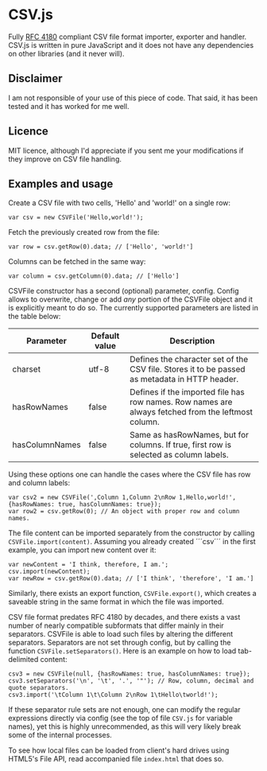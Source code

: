 CSV.js
======

Fully [RFC 4180](http://www.ietf.org/rfc/rfc4180.txt) compliant CSV file format importer, exporter and handler.
CSV.js is written in pure JavaScript and it does not have any dependencies on other libraries (and it never will).

Disclaimer
----------

I am not responsible of your use of this piece of code. That said, it has been tested and it has worked for me well.

Licence
-------

MIT licence, although I'd appreciate if you sent me your modifications if they improve on CSV file
handling.

Examples and usage
------------------
Create a CSV file with two cells, 'Hello' and 'world!' on a single row:

	var csv = new CSVFile('Hello,world!');

Fetch the previously created row from the file:

	var row = csv.getRow(0).data; // ['Hello', 'world!']

Columns can be fetched in the same way:

	var column = csv.getColumn(0).data; // ['Hello']

CSVFile constructor has a second (optional) parameter, config. Config allows to overwrite, change or add _any_ portion
of the CSVFile object and it is explicitly meant to do so. The currently supported parameters are listed in the table
below:

| Parameter      | Default value | Description                                                                                        |
|----------------|---------------|----------------------------------------------------------------------------------------------------|
| charset        | utf-8         | Defines the character set of  the CSV file. Stores it to be passed as metadata in HTTP header.     |
| hasRowNames    | false         | Defines if the imported file has row names. Row names are always fetched from the leftmost column. |
| hasColumnNames | false         | Same as hasRowNames, but for columns. If true, first row is selected as column labels.             |

Using these options one can handle the cases where the CSV file has row and column labels:

	var csv2 = new CSVFile(',Column 1,Column 2\nRow 1,Hello,world!', {hasRowNames: true, hasColumnNames: true});
	var row2 = csv.getRow(0); // An object with proper row and column names.

The file content can be imported separately from the constructor by calling ```CSVFile.import(content)```. Assuming you
already created ´´´csv´´´ in the first example, you can import new content over it:

	var newContent = 'I think, therefore, I am.';
	csv.import(newContent);
	var newRow = csv.getRow(0).data; // ['I think', 'therefore', 'I am.']

Similarly, there exists an export function, ```CSVFile.export()```, which creates a saveable string in the same
format in which the file was imported.

CSV file format predates RFC 4180 by decades, and there exists a vast number of nearly compatible subformats that
differ mainly in their separators. CSVFile is able to load such files by altering the different separators. Separators
are not set through config, but by calling the function ```CSVFile.setSeparators()```. Here is an example on how to
load tab-delimited content:

	csv3 = new CSVFile(null, {hasRowNames: true, hasColumnNames: true});
	csv3.setSeparators('\n', '\t', '.', '"'); // Row, column, decimal and quote separators.
	csv3.import('\tColumn 1\t\Column 2\nRow 1\tHello\tworld!');

If these separator rule sets are not enough, one can modify the regular expressions directly via config (see the top
of file ```CSV.js``` for variable names), yet this is highly unrecommended, as this will very likely break some of
the internal processes.

To see how local files can be loaded from client's hard drives using HTML5's File API, read accompanied file
```index.html``` that does so.